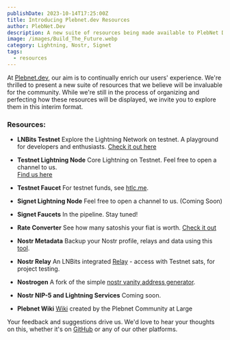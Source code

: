 ```yaml
---
publishDate: 2023-10-14T17:25:00Z
title: Introducing Plebnet.dev Resources
author: PlebNet.Dev
description: A new suite of resources being made available to PlebNet Devs.
image: /images/Build_The_Future.webp
category: Lightning, Nostr, Signet
tags:
  - resources
---
```


At [Plebnet.dev](https://plebnet.dev), our aim is to continually enrich our users' experience. We're thrilled to present a new suite of resources that we believe will be invaluable for the community. While we're still in the process of organizing and perfecting how these resources will be displayed, we invite you to explore them in this interim format.

### **Resources:**

- **LNBits Testnet**
  Explore the Lightning Network on testnet. A playground for developers and enthusiasts.
  [Check it out here](https://testnet.plebnet.dev)

- **Testnet Lightning Node**
  Core Lightning on Testnet. Feel free to open a channel to us.  
  [Find us here](https://mempool.space/testnet/lightning/node/03ba00a57cec1cef4873065ad54d0912696274cc53155b29a3b1256720e33a0943)

- **Testnet Faucet**
  For testnet funds, see [htlc.me](http://htlc.me/).

- **Signet Lightning Node**
  Feel free to open a channel to us. (Coming Soon)

- **Signet Faucets**
  In the pipeline. Stay tuned!

- **Rate Converter**
  See how many satoshis your fiat is worth. [Check it out](https://rates.plebnet.dev/)

- **Nostr Metadata**
  Backup your Nostr profile, relays and data using this [tool](https://metadata.plebnet.dev/).

- **Nostr Relay**
  An LNBits integrated [Relay](https://testnet.plebnet.dev/nostrrelay/1) - access with Testnet sats, for project testing.

- **Nostrogen**
  A fork of the simple [nostr vanity address generator](https://nostrogen.plebnet.dev/).

- **Nostr NIP-5 and Lightning Services**
  Coming soon.

- **Plebnet Wiki**
  [Wiki](https://plebnet.wiki) created by the Plebnet Community at Large

Your feedback and suggestions drive us. We'd love to hear your thoughts on this, whether it's on [GitHub](https://github.com/plebnet-dev) or any of our other platforms.
